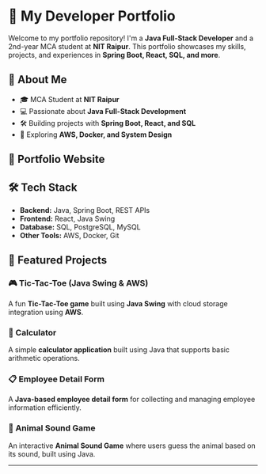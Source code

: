 # 🚀 My Developer Portfolio

Welcome to my portfolio repository! I'm a **Java Full-Stack Developer** and a 2nd-year MCA student at **NIT Raipur**. This portfolio showcases my skills, projects, and experiences in **Spring Boot, React, SQL, and more**.

## 📌 About Me
- 🎓 MCA Student at **NIT Raipur**
- 💻 Passionate about **Java Full-Stack Development**
- 🛠️ Building projects with **Spring Boot, React, and SQL**
- 🌱 Exploring **AWS, Docker, and System Design**

## 🔗 Portfolio Website

## 🛠️ Tech Stack
- **Backend:** Java, Spring Boot, REST APIs
- **Frontend:** React, Java Swing
- **Database:** SQL, PostgreSQL, MySQL
- **Other Tools:** AWS, Docker, Git

## 📂 Featured Projects
### 🎮 Tic-Tac-Toe (Java Swing & AWS)
A fun **Tic-Tac-Toe game** built using **Java Swing** with cloud storage integration using **AWS**.

### 🧮 Calculator
A simple **calculator application** built using Java that supports basic arithmetic operations.

### 📋 Employee Detail Form
A **Java-based employee detail form** for collecting and managing employee information efficiently.

### 🐾 Animal Sound Game
An interactive **Animal Sound Game** where users guess the animal based on its sound, built using Java.

---

